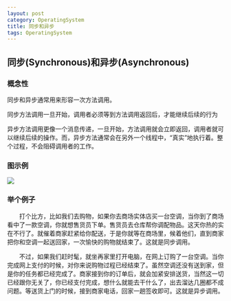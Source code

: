 ```yaml
---
layout: post
category: OperatingSystem
title: 同步和异步
tags: OperatingSystem
---
```


## 同步(Synchronous)和异步(Asynchronous)

### 概念性
同步和异步通常用来形容一次方法调用。

同步方法调用一旦开始，调用者必须等到方法调用返回后，才能继续后续的行为

异步方法调用更像一个消息传递，一旦开始，方法调用就会立即返回，调用者就可以继续后续的操作。而，异步方法通常会在另外一个线程中，“真实”地执行着。整个过程，不会阻碍调用者的工作。

### 图示例
![](https://cdn.jsdelivr.net/gh/mafulong/mdPic@master/images/78defa0bc2e1e4569656edfaf81de930.jpeg)

### 举个例子
　　打个比方，比如我们去购物，如果你去商场实体店买一台空调，当你到了商场看中了一款空调，你就想售货员下单。售货员去仓库帮你调配物品。这天你热的实在不行了。就催着商家赶紧给你配送，于是你就等在商场里，候着他们，直到商家把你和空调一起送回家，一次愉快的购物就结束了。这就是同步调用。

　　不过，如果我们赶时髦，就坐再家里打开电脑，在网上订购了一台空调。当你完成网上支付的时候，对你来说购物过程已经结束了。虽然空调还没有送到家，但是你的任务都已经完成了。商家接到你的订单后，就会加紧安排送货，当然这一切已经跟你无关了，你已经支付完成，想什么就能去干什么了，出去溜达几圈都不成问题。等送货上门的时候，接到商家电话，回家一趟签收即可。这就是异步调用。
